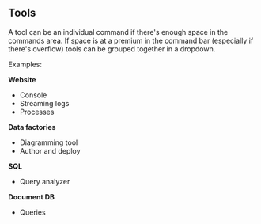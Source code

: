 
<tags
    ms.service="portalfx"
    ms.workload="portalfx"
    ms.tgt_pltfrm="portalfx"
    ms.devlang="portalfx"
    ms.topic="get-started-article"
    ms.date="07/23/2015" 
    ms.author="mattshel"/>  

<a name="tools"></a>
## Tools ##

A tool can be an individual command if there's enough space in the commands area. If space is at a premium in the command bar (especially if there's overflow) tools can be grouped together in a dropdown. 

Examples:

**Website**

- Console
- Streaming logs
- Processes

**Data factories**

- Diagramming tool
- Author and deploy

**SQL**

- Query analyzer

**Document DB**

- Queries